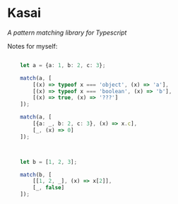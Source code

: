 # Kasai

_A pattern matching library for Typescript_

Notes for myself:

```TypeScript

    let a = {a: 1, b: 2, c: 3};

    match(a, [
        [(x) => typeof x === 'object', (x) => 'a'],
        [(x) => typeof x === 'boolean', (x) => 'b'],
        [(x) => true, (x) => '???']
    ]);

    match(a, [
        [{a: _, b: 2, c: 3}, (x) => x.c],
        [_, (x) => 0]
    ]);



    let b = [1, 2, 3];

    match(b, [
        [[1, 2, _], (x) => x[2]],
        [_, false]
    ]);
```
